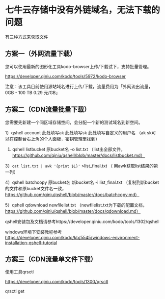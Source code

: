 # 七牛云存储中没有外链域名，无法下载的问题

有三种方式来获取文件



## 方案一（外网流量下载）

您可以使用最新的图形化工具kodo-browser上传/下载试下，支持批量管理。

https://developer.qiniu.com/kodo/tools/5972/kodo-browser

注意：该工具目前使用源站域名进行上传/下载，流量费用为「外网流出流量，0GB - 100 TB 0.29 元/GB」



## 方案二（CDN流量批量下载）

您需要先新建一个同区域存储空间，会分配一个新的测试域名到新空间。

1）qshell account 此处填写ak 此处填写sk 此处填写自定义的用户名 （ak sk可以在控制台右上角的个人面板，密钥管理里找到）

1) qshell listbucket 原bucket名 -o list.txt （list出全部文件，https://github.com/qiniu/qshell/blob/master/docs/listbucket.md）

3）`cat list.txt | awk '{print $1}'` >list_final.txt （ 用awk获取list结果的第一列）

4）qshell batchcopy 原bucket名 新bucket名 -i list_final.txt （复制到新bucket的文件和原bucket文件名一致，https://github.com/qiniu/qshell/blob/master/docs/batchcopy.md）

5）qshell qdownload newfilelist.txt （newfilelist.txt为下载的配置文档，https://github.com/qiniu/qshell/blob/master/docs/qdownload.md）



qshell安装包及文档请参考https://developer.qiniu.com/kodo/tools/1302/qshell

windows环境下安装教程参考 https://developer.qiniu.com/kodo/kb/5545/windows-environment-installation-qshell-tutorial



## 方案三（CDN流量单文件下载）

使用工具qrsctl

https://developer.qiniu.com/kodo/tools/1300/qrsctl

qrsctl get <bucket> <file> <file>

